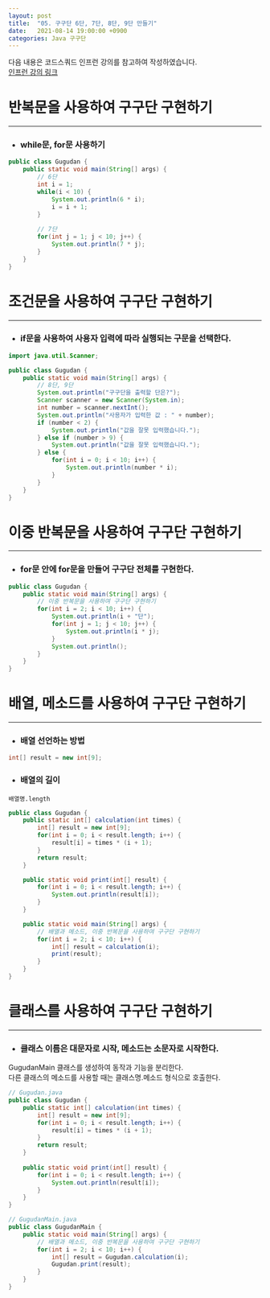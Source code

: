 ```yaml
---
layout: post
title:  "05. 구구단 6단, 7단, 8단, 9단 만들기"
date:   2021-08-14 19:00:00 +0900
categories: Java 구구단
---
```

다음 내용은 코드스쿼드 인프런 강의를 참고하여 작성하였습니다.  
[인프런 강의 링크](https://www.inflearn.com/course/java-codesquad/dashboard)

# 반복문을 사용하여 구구단 구현하기
-----
* ### while문, for문 사용하기

```java
public class Gugudan {
	public static void main(String[] args) {
		// 6단
		int i = 1;
		while(i < 10) {
			System.out.println(6 * i);
			i = i + 1;
		}
		
		// 7단
		for(int j = 1; j < 10; j++) {
			System.out.println(7 * j);
		}
	}
}
```

# 조건문을 사용하여 구구단 구현하기
-----
* ### if문을 사용하여 사용자 입력에 따라 실행되는 구문을 선택한다.

```java
import java.util.Scanner;

public class Gugudan {
	public static void main(String[] args) {
		// 8단, 9단
		System.out.println("구구단을 출력할 단은?");
		Scanner scanner = new Scanner(System.in);
		int number = scanner.nextInt();
		System.out.println("사용자가 입력한 값 : " + number);
		if (number < 2) {
			System.out.println("값을 잘못 입력했습니다.");
		} else if (number > 9) {
			System.out.println("값을 잘못 입력했습니다.");
		} else {
			for(int i = 0; i < 10; i++) {
				System.out.println(number * i);
			}
		}
	}
}
```

# 이중 반복문을 사용하여 구구단 구현하기
-----
* ### for문 안에 for문을 만들어 구구단 전체를 구현한다.

```java
public class Gugudan {
	public static void main(String[] args) {
		// 이중 반복문을 사용하여 구구단 구현하기
		for(int i = 2; i < 10; i++) {
			System.out.println(i + "단");
			for(int j = 1; j < 10; j++) {
				System.out.println(i * j);
			}
			System.out.println();
		}
	}
}
```

# 배열, 메소드를 사용하여 구구단 구현하기
-----
* ### 배열 선언하는 방법
```java
int[] result = new int[9];
```  
* ### 배열의 길이
```
배열명.length
```

```java
public class Gugudan {
	public static int[] calculation(int times) {
		int[] result = new int[9];
		for(int i = 0; i < result.length; i++) {
			result[i] = times * (i + 1);
		}
		return result;
	}

	public static void print(int[] result) {
		for(int i = 0; i < result.length; i++) {
			System.out.println(result[i]);
		}
	}

	public static void main(String[] args) {
		// 배열과 메소드, 이중 반복문을 사용하여 구구단 구현하기
		for(int i = 2; i < 10; i++) {
			int[] result = calculation(i);
			print(result);
		}
	}
}
```

# 클래스를 사용하여 구구단 구현하기
-----
* ### 클래스 이름은 대문자로 시작, 메소드는 소문자로 시작한다.
GugudanMain 클래스를 생성하여 동작과 기능을 분리한다.  
다른 클래스의 메소드를 사용할 때는 클래스명.메소드 형식으로 호출한다. 

```java
// Gugudan.java
public class Gugudan {
	public static int[] calculation(int times) {
		int[] result = new int[9];
		for(int i = 0; i < result.length; i++) {
			result[i] = times * (i + 1);
		}
		return result;
	}
	
	public static void print(int[] result) {
		for(int i = 0; i < result.length; i++) {
			System.out.println(result[i]);
		}
	}
}
```

```java
// GugudanMain.java
public class GugudanMain {
	public static void main(String[] args) {
		// 배열과 메소드, 이중 반복문을 사용하여 구구단 구현하기
		for(int i = 2; i < 10; i++) {
			int[] result = Gugudan.calculation(i);
			Gugudan.print(result);
		}
	}
}
```